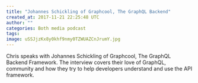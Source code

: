```yaml
---
title: "Johannes Schickling of Graphcool, The GraphQL Backend"
created_at: 2017-11-21 22:25:48 UTC
author: ""
categories: Both media podcast
tags: 
image: uSSJjzKx8y0khf9nmy0TZWUAZCnJrumY.jpg
---
```

Chris speaks with Johannes Schickling of Graphcool, The GraphQL Backend Framework. The interview covers their love of GraphQL, community and how they try to help developers understand and use the API framework.
